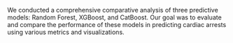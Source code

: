 We conducted a comprehensive comparative analysis of three predictive models: Random Forest, XGBoost, and CatBoost. Our goal was to evaluate and compare the performance of these models in predicting cardiac arrests using various metrics and visualizations. 
